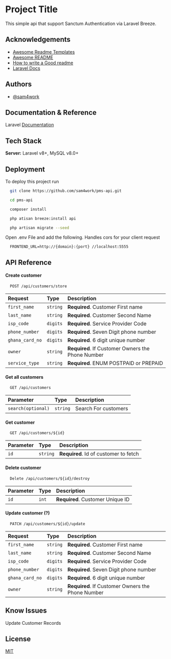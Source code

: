 
# Project Title

This simple api that support Sanctum Authentication via Laravel Breeze.

## Acknowledgements

- [Awesome Readme Templates](https://awesomeopensource.com/project/elangosundar/awesome-README-templates)
- [Awesome README](https://github.com/matiassingers/awesome-readme)
- [How to write a Good readme](https://bulldogjob.com/news/449-how-to-write-a-good-readme-for-your-github-project)
- [Laravel Docs](https://laravel.com/docs/9.x)
## Authors
- [@sam4work](https://github.com/sam4work)


## Documentation & Reference

Laravel [Documentation](https://laravel.com/docs/9.x)


## Tech Stack

**Server:** Laravel v8+, MySQL v8.0+


## Deployment

To deploy this project run


```bash
  git clone https://github.com/sam4work/pms-api.git
```

```bash
  cd pms-api
```

```bash
  composer install
```

```bash
  php atisan breeze:install api
```

```bash
  php artisan migrate --seed 
```

Open .env File and add the following. Handles cors for your client request
```
  FRONTEND_URL=http://{domain}:{port} //localhost:5555
```

## API Reference

#### Create customer

```http
  POST /api/customers/store
```

| Request | Type     | Description                       |
| :-------- | :------- | :-------------------------------- |
| `first_name`| `string` | **Required**. Customer First name|
| `last_name`| `string` | **Required**. Customer Second Name|
| `isp_code`| `digits` | **Required**. Service Provider Code|
| `phone_number`| `digits` | **Required**. Seven Digit phone number|
| `ghana_card_no`| `digits` | **Required**. 6 digit unique number|
| `owner`| `string` | **Required**. If Customer Owners the Phone Number|
| `service_type`| `string` | **Required**. ENUM POSTPAID or PREPAID|



#### Get all customers

```http
  GET /api/customers
```

| Parameter | Type     | Description                |
| :-------- | :------- | :------------------------- |
| `search(optional)` |  `string`| Search For customers |

#### Get customer

```http
  GET /api/customers/${id}
```

| Parameter | Type     | Description                       |
| :-------- | :------- | :-------------------------------- |
| `id`      | `string` | **Required**. Id of customer to fetch |




#### Delete customer

```http
  Delete /api/customers/${id}/destroy
```

| Parameter | Type     | Description                       |
| :-------- | :------- | :-------------------------------- |
| `id`| `int` | **Required**. Customer Unique ID |



#### Update customer (?)

```http
  PATCH /api/customers/${id}/update
```

| Request | Type     | Description                       |
| :-------- | :------- | :-------------------------------- |
| `first_name`| `string` | **Required**. Customer First name|
| `last_name`| `string` | **Required**. Customer Second Name|
| `isp_code`| `digits` | **Required**. Service Provider Code|
| `phone_number`| `digits` | **Required**. Seven Digit phone number|
| `ghana_card_no`| `digits` | **Required**. 6 digit unique number|
| `owner`| `string` | **Required**. If Customer Owners the Phone Number|


## Know Issues
Update Customer Records
## License

[MIT](https://choosealicense.com/licenses/mit/)

